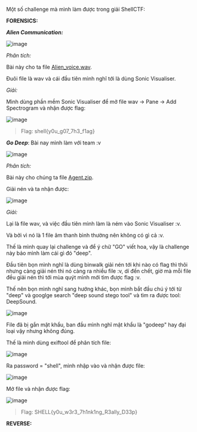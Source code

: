 Một số challenge mà mình làm được trong giải ShellCTF:

**FORENSICS:**

***Alien Communication:***

![image](https://user-images.githubusercontent.com/94149390/184559789-46e77ff9-32da-48f9-a4a2-068988fcd883.png)

*Phân tích:*

Bài này cho ta file [Alien_voice.wav](https://github.com/kietbl/Write-up/blob/main/ShellCTF/Alien_voice.wav).

Đuôi file là wav và cái đầu tiên mình nghĩ tới là dùng Sonic Visualiser.

*Giải:*

Mình dùng phần mềm Sonic Visualiser để mở file wav -> Pane -> Add Spectrogram và nhận được flag:

![image](https://user-images.githubusercontent.com/94149390/184559960-37dda6f8-35cf-468a-a4c8-9ecfe5ccf7d9.png)

>Flag: shell{y0u_g07_7h3_f1ag}

***Go Deep***:
Bài nay mình làm với team :v 

![image](https://user-images.githubusercontent.com/94149390/184560087-afcc099b-e2b3-40cd-b116-1e57ee9bbafc.png)

*Phân tích:*

Bài này cho chúng ta file [Agent.zip](https://github.com/kietbl/Write-up/blob/main/ShellCTF/Agent.zip).

Giải nén và ta nhận được: 

![image](https://user-images.githubusercontent.com/94149390/184560335-a5e42da7-47e1-4a98-ada8-9f07fdcb1d54.png)

*Giải:*

Lại là file wav, và việc đầu tiên mình làm là ném vào Sonic Visualiser :v.

Và bởi vì nó là 1 file âm thanh bình thường nên không có gì cả :v.

Thế là mình quay lại challenge và để ý chữ "GO" viết hoa, vậy là challenge này bảo mình làm cái gì đó "deep".

Đầu tiên bọn mình nghĩ là dùng binwalk giải nén tới khi nào có flag thì thôi nhưng càng giải nén thì nó càng ra nhiều file :v, dí đến chết, giờ mà mỗi file đều giải nén thì tới mùa quýt mình mới tìm được flag :v.

Thế nên bọn mình nghĩ sang hướng khác, bọn mình bắt đầu chú ý tới từ "deep" và googlge search "deep sound stego tool" và tìm ra được tool: DeepSound.

![image](https://user-images.githubusercontent.com/94149390/184560817-939d4ec7-0bd5-4174-aebc-c13e81bbcce9.png)

File đã bị gắn mật khẩu, ban đầu mình nghĩ mật khẩu là "godeep" hay đại loại vậy nhưng không đúng.

Thế là mình dùng exiftool để phân tích file:

![image](https://user-images.githubusercontent.com/94149390/184560904-cbcbdc8f-23ea-475e-8066-191bce0acc42.png)

Ra password = "shell", mình nhập vào và nhận được file:

![image](https://user-images.githubusercontent.com/94149390/184560931-66e9ce67-f9cf-4efb-8716-f2ea6f064371.png)

Mở file và nhận được flag:

![image](https://user-images.githubusercontent.com/94149390/184560948-692b76af-f74a-4636-a9df-a4ae49bc3154.png)

>Flag: SHELL{y0u_w3r3_7h1nk1ng_R3ally_D33p}

**REVERSE:**
